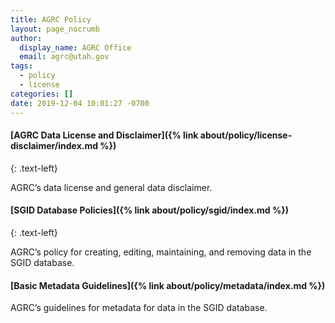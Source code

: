 ```yaml
---
title: AGRC Policy
layout: page_nocrumb
author:
  display_name: AGRC Office
  email: agrc@utah.gov
tags:
  - policy
  - license
categories: []
date: 2019-12-04 10:01:27 -0700
---
```

#### [AGRC Data License and Disclaimer]({% link about/policy/license-disclaimer/index.md %})
{: .text-left}

AGRC’s data license and general data disclaimer.

#### [SGID Database Policies]({% link about/policy/sgid/index.md %})
{: .text-left}

AGRC’s policy for creating, editing, maintaining, and removing data in the SGID database.

#### [Basic Metadata Guidelines]({% link about/policy/metadata/index.md %})

AGRC’s guidelines for metadata for data in the SGID database.
